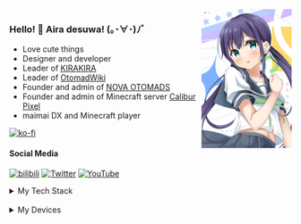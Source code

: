 <img align="right" src="https://raw.githubusercontent.com/Aira-Sakuranomiya/Aira-Sakuranomiya/main/AiraGitHubProfile.png" width="32%">

### Hello! 🌸 Aira desuwa! (｡･∀･)ﾉﾞ

- Love cute things
- Designer and developer
- Leader of [KIRAKIRA](https://github.com/KIRAKIRA-DOUGA)
- Leader of [OtomadWiki](https://otomad.wiki)
- Founder and admin of [NOVA OTOMADS](https://otomad.wiki/NOVA%E9%9F%B3MAD%E7%A4%BE)
- Founder and admin of Minecraft server [Calibur Pixel](https://mc.calibur.tv)
- maimai DX and Minecraft player

[![ko-fi](https://ko-fi.com/img/githubbutton_sm.svg)](https://ko-fi.com/L3L3UGWBH)

#### Social Media

[![bilibili](https://img.shields.io/badge/艾了个拉-FB7299.svg?style=for-the-badge&logo=Bilibili&logoColor=white)](https://space.bilibili.com/22807093)
[![Twitter](https://img.shields.io/badge/@otomadhero-1DA1F2.svg?style=for-the-badge&logo=Twitter&logoColor=white)](https://twitter.com/otomadhero)
[![YouTube](https://img.shields.io/youtube/channel/subscribers/UCvVsWQ357LsgFwQfFh8kckg?color=ff0000&label=@otomadhero&logo=YouTube&style=for-the-badge&labelColor=ff0000)](https://www.youtube.com/@otomadhero)

<details>
  <summary>My Tech Stack</summary>

  #### Language
  
  ![Language](https://skillicons.dev/icons?i=html,css,scss,svg,js,ts,java&theme=light)
  
  #### Framework
  
  ![Framework](https://skillicons.dev/icons?i=vue,nuxt&theme=light)
  
  #### Tool
  
  ![Tool](https://skillicons.dev/icons?i=vscode,idea,androidstudio,figma,ae,ai,blender&theme=light)
  
  <!--
  [![Chrome](https://img.shields.io/badge/Chrome-4285F4?style=for-the-badge&logo=Google-Chrome&logoColor=white)](https://www.google.cn/chrome)
  [![uBlock Origin](https://img.shields.io/badge/uBlock%20Origin-800000.svg?style=for-the-badge&logo=ublockorigin&logoColor=white)](https://ublockorigin.com/)
  -->
  
  #### Service
  ![Service](https://skillicons.dev/icons?i=github,vercel&theme=light)
</details>


<br/>
<details>
  <summary>My Devices</summary>
  
  ##### Laptop
  
  [![MBP](https://img.shields.io/badge/Macbook%20Pro%2014--inch%202023-000000?style=flat-square&logo=Apple&logoColor=white)](https://support.apple.com/kb/SP889)
  [![macOS](https://img.shields.io/badge/Sequoia-000000?style=flat-square&logo=macOS&logoColor=white)](https://www.apple.com/macos/sequoia/)
  
  ##### Desktop PC
  
  [![Windows 11](https://img.shields.io/badge/Windows%2011-0078D6?style=flat-square&logo=windows11&logoColor=white)](https://www.microsoft.com/windows/windows-11)
  ![Windows 7](https://img.shields.io/badge/Windows%207-0078D6?style=flat-square&logo=windowsxp&logoColor=white)
  [![Ubuntu 23.10](https://img.shields.io/badge/Ubuntu%20Desktop%2023.10-E95420?style=flat-square&logo=Ubuntu&logoColor=white)](https://ubuntu.com)
  [![CPU](https://img.shields.io/badge/Ryzen%20R5%203600X-ED1C24?style=flat-square&logo=AMD&logoColor=white)](https://www.amd.com/zh-hans/products/cpu/amd-ryzen-5-3600)
  [![GPU](https://img.shields.io/badge/NVIDIA%20GeForce%20RTX%202070%20SUPER-76B900?style=flat-square&logo=NVIDIA&logoColor=white)](https://www.nvidia.cn/geforce/graphics-cards/rtx-2070-super/)
  [![BenQ](https://img.shields.io/badge/BenQ%20PD2705U-492582?style=flat-square&logoColor=white)](https://www.benq.com.cn/zh-cn/monitor/designer/pd2705u.html)
  [![DELL](https://img.shields.io/badge/P2418D-007DB8?style=flat-square&logo=DELL&logoColor=white)](https://www.dell.com/support/home/zh-cn/product-support/product/dell-p2418d-monitor/overview)
  [![Viper Ultimate](https://img.shields.io/badge/Razer%20Viper%20Ultimate%20Quartz-f06e8e?style=flat-square&logo=Razer&logoColor=white)](http://cn.razerzone.com/gaming-mice/razer-viper-ultimate)
  
  ##### Musical
  
  [![Yamaha AG03](https://img.shields.io/badge/Yamaha%20AG03-4B1E78?style=flat-square&logo=Yamaha%20Corporation&logoColor=white)](https://www.yamaha.com.cn/products/show/1816/)
  [![Roland FP-30](https://img.shields.io/badge/Roland%20FP--30-FF5A00?style=flat-square&logoColor=white)](https://www.roland.com/global/products/fp-30/)
  [![MOONDROP CHU II](https://img.shields.io/badge/MOONDROP%20CHU%20II-000000?style=flat-square)](https://moondroplab.com/en/products/chu-ii)
  [![beyerdynamic DT 900 PRO X](https://img.shields.io/badge/beyerdynamic%20DT%20900%20PRO%20X-FF5900?style=flat-square&logoColor=white)](https://global.beyerdynamic.com/dt-900-pro-x.html)
  [![AirPods Pro 2](https://img.shields.io/badge/AirPods%20Pro%202-000000?style=flat-square&logo=Apple&logoColor=white)](https://www.apple.com/airpods-pro/)
  [![Audio-Technica M50X](https://img.shields.io/badge/Audio--Techica%20M50X-000000?style=flat-square&logo=Audio-Technica&logoColor=white)](https://www.audio-technica.com/en-us/ath-m50x)
  
  ##### Android
  
  [![Android 14](https://img.shields.io/badge/Android%2014-34A853?style=flat-square&logo=Android&logoColor=ffffff)](https://www.android.com/)
  [![HyperOS](https://img.shields.io/badge/HyperOS-2655FF?style=flat-square&logo=Xiaomi&logoColor=ffffff)](https://hyperos.mi.com/)
  [![Redmi K30 Pro](https://img.shields.io/badge/Redmi%20K30%20Pro-FF6900?style=flat-square&logo=Xiaomi&logoColor=ffffff)](https://www.mi.com/redmik30pro)
  <!-- [![Miku UI](https://img.shields.io/badge/Miku%20UI-36C5BB?style=flat-square&logo=Android&logoColor=ffffff)](https://github.com/Diva-Room/DivaRelease/)
  [![Xiaomi Mi 6X](https://img.shields.io/badge/Mi%206X-FF6900?style=flat-square&logo=Xiaomi&logoColor=ffffff)](https://www.mi.com/a/h/6181.html) -->
  
  ##### iPhone
  
  [![iOS 18](https://img.shields.io/badge/18-000000?style=flat-square&logo=iOS&logoColor=ffffff)](https://www.apple.com/ios/ios-18-preview/)
  [![iPhone XR](https://img.shields.io/badge/iPhone%20XR-000000?style=flat-square&logo=Apple&logoColor=white)](https://support.apple.com/kb/SP781)
</details>
